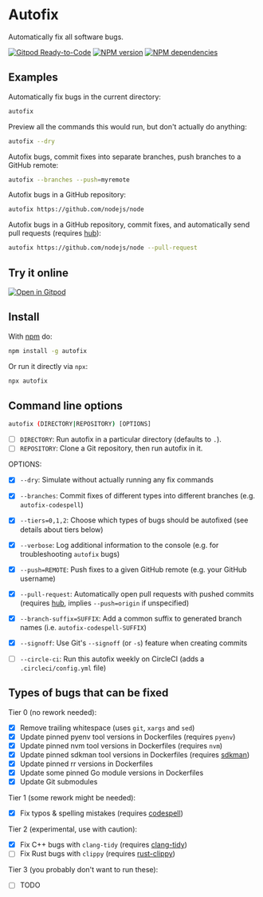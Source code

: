 # Autofix

Automatically fix all software bugs.

[![Gitpod Ready-to-Code](https://img.shields.io/badge/Gitpod-ready--to--code-blue?logo=gitpod)](https://gitpod.io/#https://github.com/autofix-dev/autofix)
[![NPM version](https://img.shields.io/npm/v/autofix)](https://www.npmjs.com/package/autofix)
[![NPM dependencies](https://img.shields.io/david/autofix-dev/autofix)](https://david-dm.org/autofix-dev/autofix)


## Examples

Automatically fix bugs in the current directory:

```bash
autofix
```

Preview all the commands this would run, but don't actually do anything:

```bash
autofix --dry
```

Autofix bugs, commit fixes into separate branches, push branches to a GitHub remote:

```bash
autofix --branches --push=myremote
```

Autofix bugs in a GitHub repository:

```bash
autofix https://github.com/nodejs/node
```

Autofix bugs in a GitHub repository, commit fixes, and automatically send pull requests (requires [hub](https://github.com/github/hub)):

```bash
autofix https://github.com/nodejs/node --pull-request
```


## Try it online

[![Open in Gitpod](https://gitpod.io/button/open-in-gitpod.svg)](https://gitpod.io/#https://github.com/autofix-dev/autofix)


## Install

With [npm](https://www.npmjs.com) do:

```bash
npm install -g autofix
```

Or run it directly via `npx`:

```bash
npx autofix
```


## Command line options

```bash
autofix (DIRECTORY|REPOSITORY) [OPTIONS]
```

- [ ] `DIRECTORY`: Run autofix in a particular directory (defaults to `.`).
- [ ] `REPOSITORY`: Clone a Git repository, then run autofix in it.

OPTIONS:

- [x] `--dry`: Simulate without actually running any fix commands
- [x] `--branches`: Commit fixes of different types into different branches (e.g. `autofix-codespell`)
- [x] `--tiers=0,1,2`: Choose which types of bugs should be autofixed (see details about tiers below)
- [x] `--verbose`: Log additional information to the console (e.g. for troubleshooting `autofix` bugs)
- [x] `--push=REMOTE`: Push fixes to a given GitHub remote (e.g. your GitHub username)
- [x] `--pull-request`: Automatically open pull requests with pushed commits (requires [hub](https://github.com/github/hub), implies `--push=origin` if unspecified)
- [x] `--branch-suffix=SUFFIX`: Add a common suffix to generated branch names (i.e. `autofix-codespell-SUFFIX`)
- [x] `--signoff`: Use Git's `--signoff` (or `-s`) feature when creating commits
- [ ] `--circle-ci`: Run this autofix weekly on CircleCI (adds a `.circleci/config.yml` file)


## Types of bugs that can be fixed

Tier 0 (no rework needed):
- [x] Remove trailing whitespace (uses `git`, `xargs` and `sed`)
- [x] Update pinned pyenv tool versions in Dockerfiles (requires `pyenv`)
- [x] Update pinned nvm tool versions in Dockerfiles (requires `nvm`)
- [x] Update pinned sdkman tool versions in Dockerfiles (requires [sdkman](https://github.com/sdkman/sdkman-cli))
- [x] Update pinned rr versions in Dockerfiles
- [x] Update some pinned Go module versions in Dockerfiles
- [x] Update Git submodules

Tier 1 (some rework might be needed):
- [x] Fix typos & spelling mistakes (requires [codespell](https://github.com/codespell-project/codespell/))

Tier 2 (experimental, use with caution):
- [x] Fix C++ bugs with `clang-tidy` (requires [clang-tidy](http://clang.llvm.org/extra/clang-tidy/))
- [ ] Fix Rust bugs with `clippy` (requires [rust-clippy](https://github.com/rust-lang-nursery/rust-clippy/))

Tier 3 (you probably don't want to run these):
- [ ] TODO
